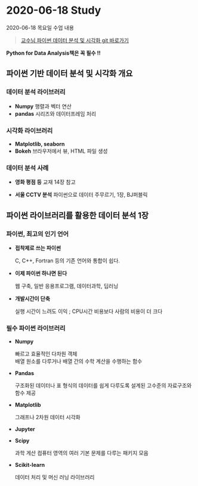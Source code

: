 # 2020-06-18 Study

2020-06-18 목요일 수업 내용

> [교수님 파이썬 데이터 분석 및 시각화 git 바로가기](https://github.com/lee7py/Pydata-ANS-VIS)


**Python for Data Analysis책은 꼭 필수 !!**

## 파이썬 기반 데이터 분석 및 시각화 개요 

### 데이터 분석 라이브러리  

- **Numpy**
    행렬과 벡터 연산
- **pandas**
    시리즈와 데이터프레임 처리

### 시각화 라이브러리

- **Matplotlib, seaborn**
- **Bokeh**
    브라우저에서 뷰, HTML 파일 생성

### 데이터 분석 사례

- **영화 평점 등**
    교재 14장 참고  
    
- **서울 CCTV 분석**
    파이썬으로 데이터 주무르기, 1장, BJ퍼블릭


## 파이썬 라이브러리를 활용한 데이터 분석 1장  

### 파이썬, 최고의 인기 언어  

- **접착제로 쓰는 파이썬**

    C, C++, Fortran 등의 기존 언어와 통합이 쉽다.

- **이제 파이썬 하나면 된다**

    웹 구축, 일반 응용프로그램, 데이터과학, 딥러닝  

- **개발시간이 단축**

    실행 시간이 느려도 이익 ; CPU시간 비용보다 사람의 비용이 더 크다  

### 필수 파이썬 라이브러리  

- **Numpy**

    빠르고 효율적인 다차원 객체  
    배열 원소를 다루거나 배열 간의 수학 계산을 수행하는 함수  

- **Pandas**

    구조화된 데이터나 표 형식의 데이터를 쉽게 다루도록 설계된 고수준의 자료구조와 함수 제공  

- **Matplotlib**

    그래프나 2차원 데이터 시각화  

- **Jupyter**
- **Scipy**

    과학 게산 컴퓨터 영역의 여러 기본 문제를 다루는 패키지 모음  

- **Scikit-learn**

    데이터 처리 및 머신 러닝 라이브러리